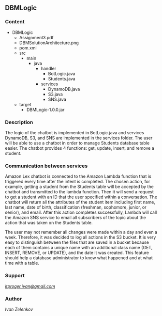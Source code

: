 ## DBMLogic

### Content
- DBMLogic
    - Assignment3.pdf
    - DBMSolutionArchitecture.png
    - pom.xml
    - src
        - main
            - java
                - handler
                    - BotLogic.java
                    - Students.java
                - services
                    - DynamoDB.java
                    - S3.java
                    - SNS.java
    - target
        - DBMLogic-1.0.0.jar

### Description
The logic of the chatbot is implemented in BotLogic.java and services DynamoDB, S3, and SNS are implemented in the services folder.
The user will be able to use a chatbot in order to manage Students database table easier. The chatbot provides 4 functions:
get, update, insert, and remove a student.

### Communication between services
Amazon Lex chatbot is connected to the Amazon Lambda function that is triggered every time after the intent is completed.
The chosen action, for example, getting a student from the Students table will be accepted by the chatbot and transmitted
to the lambda function. Then it will send a request to get a student with an ID that the user specified within a conversation.
The chatbot will return all the attributes of the student item including first name, last name, date of birth, classification
(freshman, sophomore, junior, or senior), and email. After this action completes successfully, Lambda will call the Amazon SNS
service to email all subscribers of the topic about the action that was taken on the Students table.

The user may not remember all changes were made within a day and even a week. Therefore, it was decided to log all
actions in the S3 bucket. It is very easy to distinguish between the files that are saved in a bucket because each of them
contains a unique name with an additional class name (GET, INSERT, REMOVE, or UPDATE), and the date it was created.
This feature should help a database administrator to know what happened and at what time with a table.

### Support
*itproger.ivan@gmail.com*

### Author
*Ivan Zelenkov*
